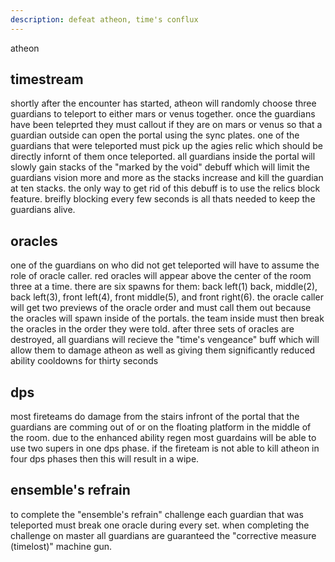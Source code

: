 ```yaml
---
description: defeat atheon, time's conflux
---
```


atheon

## timestream

shortly after the encounter has started, atheon will randomly choose three guardians to teleport to either mars or venus together. once the guardians have been teleprted they must callout if they are on mars or venus so that a guardian outside can open the portal using the sync plates. one of the guardians that were teleported must pick up the agies relic which should be directly infornt of them once teleported. all guardians inside the portal will slowly gain stacks of the "marked by the void" debuff which will limit the guardians vision more and more as the stacks increase and kill the guardian at ten stacks. the only way to get rid of this debuff is to use the relics block feature. breifly blocking every few seconds is all thats needed to keep the guardians alive.

## oracles

one of the guardians on who did not get teleported will have to assume the role of oracle caller. red oracles will appear above the center of the room three at a time. there are six spawns for them: back left(1) back, middle(2), back left(3), front left(4), front middle(5), and front right(6). the oracle caller will get two previews of the oracle order and must call them out because the oracles will spawn inside of the portals. the team inside must then break the oracles in the order they were told. after three sets of oracles are destroyed, all  guardians will recieve the "time's vengeance" buff which will allow them to damage atheon as well as giving them significantly reduced ability cooldowns for thirty seconds


## dps

most fireteams do damage from the stairs infront of the portal that the guardians are comming out of or on the floating platform in the middle of the room. due to the enhanced ability regen most guardains will be able to use two supers in one dps phase. if the fireteam is not able to kill atheon in four dps phases then this will result in a wipe.

## ensemble's refrain

to complete the "ensemble's refrain" challenge each guardian that was teleported must break one oracle during every set. when completing the challenge on master all guardians are guaranteed the "corrective measure (timelost)" machine gun.